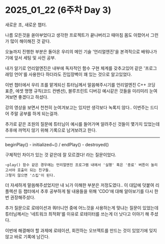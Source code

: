 # 2025_01_22 (6주차 Day 3)

새로운 조, 새로운 챕터. <br>

나름 모든것을 쏟아부었다고 생각한 프로젝트가 끝나버리고 때마침 몸도 아팠어서 그런가 많이 해이해진 것 같다. <br>

오늘까지 진행한 부분은 돌아온 우리의 메인 기술 '언리얼엔진'을 본격적으로 배워나가기에 앞서 세팅 및 사전 공부. <br>

내가 알기로 언리얼엔진은 내부에 독자적인 함수 구현 체계를 갖추고있어 같은 '프로그래밍 언어'를 사용한다 하더라도 진입장벽이 꽤 있는 것으로 알고있었다. <br>

이번 챕터에서 우리 조를 맡게되신 튜터님께서 말씀해주시기를 언리얼엔진 C++ 코딩 표준, 에셋 명명 규칙(코드 컨벤션), 블루프린트 디버깅 예시같은 것들을 미리미리 눈여겨보면 좋겠다고 하셨다. <br>

강의 영상을 보면서 천천히 눈여겨보고는 있지만 생각보다 녹록지 않다.. 이번주는 드디어 주말 공부를 하게 되는걸까. <br>

추가로 같은 조원의 질문에 튜터님이 예시를 들어가며 알려주신 것들이 몇가지 있었는데 추후에 까먹지 않기 위해 기록으로 남겨보려고 한다. <br>

---

beginPlay() - initialized~()  / 
endPlay() - destroyed()

구체적인 차이가 있는 것 같은데 잘 모르겠다! 라는 질문이었다.

```
~play() 함수 같은 경우에는 언리얼엔진 프로그램 내에서 '실행' 혹은 '종료' 버튼이 눌리고서야 호출이 되는 친구들.
그렇지 않으면 '스킵'이 된다.
```

더 자세하게 말씀해주셨었지만 내 뇌가 이해한 부분은 저정도였다.. 이 대답에 덧붙여 리플렉션 등 챕터에서 추후 공부하게 될 내용들을 위해 'CDO'에 대해 알아보기를 다시 한 번 권장해주셨다. <br>

추가 질문으로 로테이션과 쿼터니언 중에 어느것을 사용하는게 맞냐는 질문이 있었는데 튜터님께서는 '네트워크 최적화'를 이유로 로테이터를 쓰는게 더 낫다고 이야기 해 주셨다. <br>

이번에 해결해야 할 과제에 로테이션, 회전하는 오브젝트를 만드는 것이 있었기에 잊지않고 바로 기록에 남긴다. <br>
